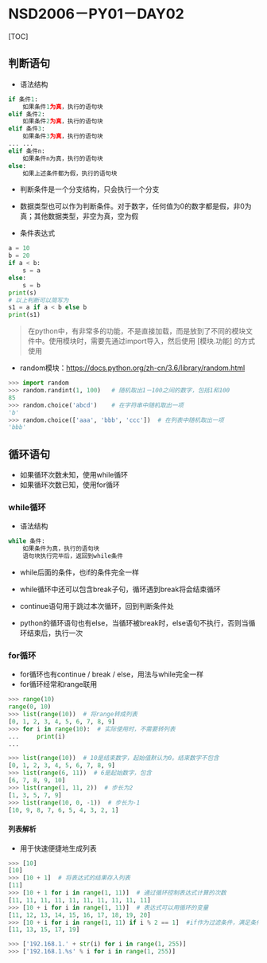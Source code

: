# NSD2006－PY01－DAY02

[TOC]

## 判断语句

- 语法结构

```python
if 条件1:
    如果条件1为真，执行的语句块
elif 条件2:
    如果条件2为真，执行的语句块
elif 条件3:
    如果条件3为真，执行的语句块
... ...
elif 条件n:
    如果条件n为真，执行的语句块
else:
    如果上述条件都为假，执行的语句块
```

- 判断条件是一个分支结构，只会执行一个分支
- 数据类型也可以作为判断条件。对于数字，任何值为0的数字都是假，非0为真；其他数据类型，非空为真，空为假

- 条件表达式

```python
a = 10
b = 20
if a < b:
    s = a
else:
    s = b
print(s)
# 以上判断可以简写为
s1 = a if a < b else b
print(s1)
```

> 在python中，有非常多的功能，不是直接加载，而是放到了不同的模块文件中。使用模块时，需要先通过import导入，然后使用 [模块.功能] 的方式使用

- random模块：https://docs.python.org/zh-cn/3.6/library/random.html

```python
>>> import random
>>> random.randint(1, 100)   # 随机取出1－100之间的数字，包括1和100
85
>>> random.choice('abcd')    # 在字符串中随机取出一项
'b'
>>> random.choice(['aaa', 'bbb', 'ccc'])  # 在列表中随机取出一项
'bbb'
```

## 循环语句

- 如果循环次数未知，使用while循环
- 如果循环次数已知，使用for循环

### while循环

- 语法结构

```python
while 条件:
    如果条件为真，执行的语句块
    语句块执行完毕后，返回到while条件
```

- while后面的条件，也if的条件完全一样

- while循环中还可以包含break子句，循环遇到break将会结束循环
- continue语句用于跳过本次循环，回到判断条件处
- python的循环语句也有else，当循环被break时，else语句不执行，否则当循环结束后，执行一次

### for循环

- for循环也有continue / break / else，用法与while完全一样
- for循环经常和range联用

```python
>>> range(10)
range(0, 10)
>>> list(range(10))  # 将range转成列表
[0, 1, 2, 3, 4, 5, 6, 7, 8, 9]
>>> for i in range(10):  # 实际使用时，不需要转列表
...     print(i)
... 

>>> list(range(10))  # 10是结束数字，起始值默认为0。结束数字不包含
[0, 1, 2, 3, 4, 5, 6, 7, 8, 9]
>>> list(range(6, 11))  # 6是起始数字，包含
[6, 7, 8, 9, 10]
>>> list(range(1, 11, 2))  # 步长为2
[1, 3, 5, 7, 9]
>>> list(range(10, 0, -1))  # 步长为-1
[10, 9, 8, 7, 6, 5, 4, 3, 2, 1]
```

#### 列表解析

- 用于快速便捷地生成列表

```python
>>> [10]
[10]
>>> [10 + 1]  # 将表达式的结果存入列表
[11]
>>> [10 + 1 for i in range(1, 11)]  # 通过循环控制表达式计算的次数
[11, 11, 11, 11, 11, 11, 11, 11, 11, 11]
>>> [10 + i for i in range(1, 11)]  # 表达式可以用循环的变量
[11, 12, 13, 14, 15, 16, 17, 18, 19, 20]
>>> [10 + i for i in range(1, 11) if i % 2 == 1]  #if作为过滤条件，满足条件的放到列表
[11, 13, 15, 17, 19]

>>> ['192.168.1.' + str(i) for i in range(1, 255)]
>>> ['192.168.1.%s' % i for i in range(1, 255)]
```
